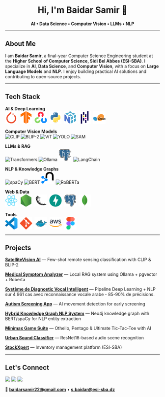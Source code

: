 <div align="center">

# Hi, I'm Baidar Samir 👋

**AI • Data Science • Computer Vision • LLMs • NLP**

</div>

---

## About Me

I am **Baidar Samir**, a final-year Computer Science Engineering student at the **Higher School of Computer Science, Sidi Bel Abbes (ESI-SBA)**. I specialize in **AI**, **Data Science**, and **Computer Vision**, with a focus on **Large Language Models** and **NLP**. I enjoy building practical AI solutions and contributing to open-source projects.

---
## Tech Stack

**AI & Deep Learning**  
<img src="https://github.com/devicons/devicon/blob/master/icons/pytorch/pytorch-original.svg" alt="PyTorch" title="PyTorch" width="40" height="40" />&nbsp;
<img src="https://github.com/devicons/devicon/blob/master/icons/tensorflow/tensorflow-original.svg" alt="TensorFlow" title="TensorFlow" width="40" height="40" />&nbsp;
<img src="https://github.com/devicons/devicon/blob/master/icons/opencv/opencv-original.svg" alt="OpenCV" title="OpenCV" width="40" height="40" />&nbsp;
<img src="https://github.com/devicons/devicon/blob/master/icons/python/python-original.svg" alt="Python" title="Python" width="40" height="40" />&nbsp;
<img src="https://github.com/devicons/devicon/blob/master/icons/numpy/numpy-original.svg" alt="NumPy" title="NumPy" width="40" height="40" />&nbsp;
<img src="https://github.com/devicons/devicon/blob/master/icons/pandas/pandas-original.svg" alt="Pandas" title="Pandas" width="40" height="40" />&nbsp;
<img src="https://github.com/devicons/devicon/blob/master/icons/scikitlearn/scikitlearn-original.svg" alt="scikit-learn" title="scikit-learn" width="40" height="40" />&nbsp;

**Computer Vision Models**  
![CLIP](https://img.shields.io/badge/CLIP-412991?style=flat&logo=openai&logoColor=white)
![BLIP-2](https://img.shields.io/badge/BLIP--2-FF6F00?style=flat)
![ViT](https://img.shields.io/badge/ViT-EE4C2C?style=flat)
![YOLO](https://img.shields.io/badge/YOLO-00FFFF?style=flat&logo=yolo&logoColor=black)
![SAM](https://img.shields.io/badge/SAM-0467DF?style=flat&logo=meta&logoColor=white)

**LLMs & RAG**  
![Transformers](https://img.shields.io/badge/🤗_Transformers-FFD21E?style=flat&logoColor=black)
![Ollama](https://img.shields.io/badge/Ollama-000000?style=flat&logo=ollama&logoColor=white)
<img src="https://github.com/devicons/devicon/blob/master/icons/postgresql/postgresql-original.svg" alt="pgvector" title="pgvector (PostgreSQL)" width="40" height="40" />&nbsp;
![LangChain](https://img.shields.io/badge/LangChain-1C3C3C?style=flat&logo=langchain&logoColor=white)

**NLP & Knowledge Graphs**  
![spaCy](https://img.shields.io/badge/spaCy-09A3D5?style=flat&logo=spacy&logoColor=white)
![BERT](https://img.shields.io/badge/BERT-FFA500?style=flat&logo=google&logoColor=white)
<img src="https://github.com/devicons/devicon/blob/master/icons/neo4j/neo4j-original.svg" alt="Neo4j" title="Neo4j" width="40" height="40" />&nbsp;
![RoBERTa](https://img.shields.io/badge/RoBERTa-FF6F00?style=flat&logo=huggingface&logoColor=white)

**Web & Data**  
<img src="https://github.com/devicons/devicon/blob/master/icons/react/react-original.svg" alt="React" title="React" width="40" height="40" />&nbsp;
<img src="https://github.com/devicons/devicon/blob/master/icons/nodejs/nodejs-original.svg" alt="NodeJS" title="NodeJS" width="40" height="40" />&nbsp;
<img src="https://github.com/devicons/devicon/blob/master/icons/flask/flask-original.svg" alt="Flask" title="Flask" width="40" height="40" />&nbsp;
<img src="https://github.com/devicons/devicon/blob/master/icons/fastapi/fastapi-original.svg" alt="FastAPI" title="FastAPI" width="40" height="40" />&nbsp;
<img src="https://github.com/devicons/devicon/blob/master/icons/postgresql/postgresql-original.svg" alt="PostgreSQL" title="PostgreSQL" width="40" height="40" />&nbsp;
<img src="https://github.com/devicons/devicon/blob/master/icons/mongodb/mongodb-original.svg" alt="MongoDB" title="MongoDB" width="40" height="40" />&nbsp;

**Tools**  
<img src="https://github.com/devicons/devicon/blob/master/icons/vscode/vscode-original.svg" alt="VS Code" title="VS Code" width="40" height="40" />&nbsp;
<img src="https://github.com/devicons/devicon/blob/master/icons/git/git-original.svg" alt="Git" title="Git" width="40" height="40" />&nbsp;
<img src="https://github.com/devicons/devicon/blob/master/icons/docker/docker-original.svg" alt="Docker" title="Docker" width="40" height="40" />&nbsp;
<img src="https://github.com/devicons/devicon/blob/master/icons/amazonwebservices/amazonwebservices-original-wordmark.svg" alt="AWS" title="AWS" width="40" height="40" />&nbsp;
<img src="https://github.com/devicons/devicon/blob/master/icons/figma/figma-original.svg" alt="Figma" title="Figma" width="40" height="40" />&nbsp;




---
## Projects

**[SatelliteVision AI](https://github.com/BaidarSamir/Projet-2CS)** — Few-shot remote sensing classification with CLIP & BLIP-2

**[Medical Symptom Analyzer](https://github.com/BaidarSamir/medical-llm)** — Local RAG system using Ollama + pgvector + Roberta

**[Système de Diagnostic Vocal Intelligent](https://github.com/BaidarSamir/Intelligent-Voice-Diagnosis)** — Pipeline Deep Learning + NLP sur 4 961 cas avec reconnaissance vocale arabe - 85-90% de précisions.

**[Autism Screening App](https://github.com/BaidarSamir/autism_gesture)** — AI movement detection for early screening

**[Hybrid Knowledge Graph NLP System](https://github.com/BaidarSamir/wardrobegpt-kg)** — Neo4j knowledge graph with BERT/spaCy for NLP entity extraction 

**[Minimax Game Suite](https://github.com/BaidarSamir/Three-AI-based-Minimax-games-in-Python)** — Othello, Pentago & Ultimate Tic-Tac-Toe with AI

**[Urban Sound Classifier](https://github.com/BaidarSamir/Sound-Classification--Project-DL)** — ResNet18-based audio scene recognition

**[StockXpert](https://github.com/StockXpert/StockXpert)** — Inventory management platform (ESI-SBA)

---

## Let's Connect

<p>
	<a href="https://www.linkedin.com/in/baidar-samir-649804314/"><img src="https://img.shields.io/badge/LinkedIn-0A66C2?logo=linkedin&logoColor=white" height="28"/></a>
	<a href="https://www.kaggle.com/baidarsamir"><img src="https://img.shields.io/badge/Kaggle-20BEFF?logo=kaggle&logoColor=white" height="28"/></a>
	<a href="mailto:baidarsamir22@gmail.com"><img src="https://img.shields.io/badge/Email-EA4335?logo=gmail&logoColor=white" height="28"/></a>
</p>

📧 **baidarsamir22@gmail.com** • **s.baidar@esi-sba.dz**
